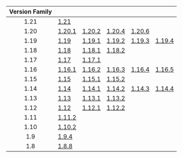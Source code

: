 | Version Family | | | | | |
|:---:|---|---|---|---|---|
| 1.21 | [1.21](https://github.com/BaldGang/spigot-build/releases/download/20240625/spigot-1.21.jar) | | | | |
| 1.20 | [1.20.1](https://github.com/BaldGang/spigot-build/releases/download/20240625/spigot-1.20.1.jar) | [1.20.2](https://github.com/BaldGang/spigot-build/releases/download/20240625/spigot-1.20.2.jar) | [1.20.4](https://github.com/BaldGang/spigot-build/releases/download/20240625/spigot-1.20.4.jar) | [1.20.6](https://github.com/BaldGang/spigot-build/releases/download/20240625/spigot-1.20.6.jar) | |
| 1.19 | [1.19](https://github.com/BaldGang/spigot-build/releases/download/20240625/spigot-1.19.jar) | [1.19.1](https://github.com/BaldGang/spigot-build/releases/download/20240625/spigot-1.19.1.jar) | [1.19.2](https://github.com/BaldGang/spigot-build/releases/download/20240625/spigot-1.19.2.jar) | [1.19.3](https://github.com/BaldGang/spigot-build/releases/download/20240625/spigot-1.19.3.jar) | [1.19.4](https://github.com/BaldGang/spigot-build/releases/download/20240625/spigot-1.19.4.jar) |
| 1.18 | [1.18](https://github.com/BaldGang/spigot-build/releases/download/20240625/spigot-1.18.jar) | [1.18.1](https://github.com/BaldGang/spigot-build/releases/download/20240625/spigot-1.18.1.jar) | [1.18.2](https://github.com/BaldGang/spigot-build/releases/download/20240625/spigot-1.18.2.jar) | | |
| 1.17 | [1.17](https://github.com/BaldGang/spigot-build/releases/download/20240625/spigot-1.17.jar) | [1.17.1](https://github.com/BaldGang/spigot-build/releases/download/20240625/spigot-1.17.1.jar) | | | |
| 1.16 | [1.16.1](https://github.com/BaldGang/spigot-build/releases/download/20240625/spigot-1.16.1.jar) | [1.16.2](https://github.com/BaldGang/spigot-build/releases/download/20240625/spigot-1.16.2.jar) | [1.16.3](https://github.com/BaldGang/spigot-build/releases/download/20240625/spigot-1.16.3.jar) | [1.16.4](https://github.com/BaldGang/spigot-build/releases/download/20240625/spigot-1.16.4.jar) | [1.16.5](https://github.com/BaldGang/spigot-build/releases/download/20240625/spigot-1.16.5.jar) |
| 1.15 | [1.15](https://github.com/BaldGang/spigot-build/releases/download/20240625/spigot-1.15.jar) | [1.15.1](https://github.com/BaldGang/spigot-build/releases/download/20240625/spigot-1.15.1.jar) | [1.15.2](https://github.com/BaldGang/spigot-build/releases/download/20240625/spigot-1.15.2.jar) | | |
| 1.14 | [1.14](https://github.com/BaldGang/spigot-build/releases/download/20240625/spigot-1.14.jar) | [1.14.1](https://github.com/BaldGang/spigot-build/releases/download/20240625/spigot-1.14.1.jar) | [1.14.2](https://github.com/BaldGang/spigot-build/releases/download/20240625/spigot-1.14.2.jar) | [1.14.3](https://github.com/BaldGang/spigot-build/releases/download/20240625/spigot-1.14.3.jar) | [1.14.4](https://github.com/BaldGang/spigot-build/releases/download/20240625/spigot-1.14.4.jar) |
| 1.13 | [1.13](https://github.com/BaldGang/spigot-build/releases/download/20240625/spigot-1.13.jar) | [1.13.1](https://github.com/BaldGang/spigot-build/releases/download/20240625/spigot-1.13.1.jar) | [1.13.2](https://github.com/BaldGang/spigot-build/releases/download/20240625/spigot-1.13.2.jar) | | |
| 1.12 | [1.12](https://github.com/BaldGang/spigot-build/releases/download/20240625/spigot-1.12.jar) | [1.12.1](https://github.com/BaldGang/spigot-build/releases/download/20240625/spigot-1.12.1.jar) | [1.12.2](https://github.com/BaldGang/spigot-build/releases/download/20240625/spigot-1.12.2.jar) | | |
| 1.11 | [1.11.2](https://github.com/BaldGang/spigot-build/releases/download/20240625/spigot-1.11.2.jar) | | | | |
| 1.10 | [1.10.2](https://github.com/BaldGang/spigot-build/releases/download/20240625/spigot-1.10.2.jar) | | | | |
| 1.9 | [1.9.4](https://github.com/BaldGang/spigot-build/releases/download/20240625/spigot-1.9.4.jar) | | | | |
| 1.8 | [1.8.8](https://github.com/BaldGang/spigot-build/releases/download/20240625/spigot-1.8.8.jar) | | | | |

